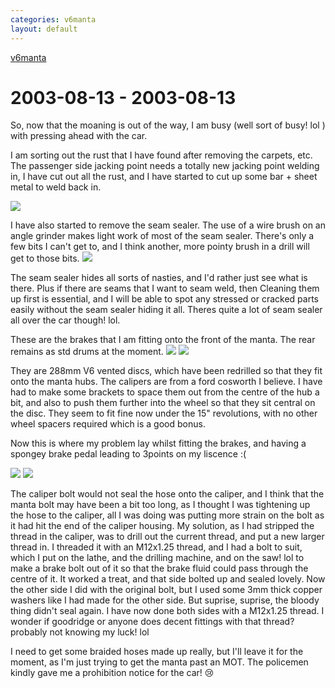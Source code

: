```yaml
---
categories: v6manta
layout: default
---
```


[v6manta](/v6manta)

# 2003-08-13 - 2003-08-13 
So, now that the moaning is out of the way, I am busy (well sort of busy! lol ) with pressing ahead with the car.

I am sorting out the rust that I have found after removing the carpets, etc. The passenger side jacking point needs a totally new jacking point welding in, I have cut out all the rust, and I have started to cut up some bar + sheet metal to weld back in.

![](/img/v6manta/manta0013.jpg)

I have also started to remove the seam sealer. The use of a wire brush on an angle grinder makes light work of most of the seam sealer. There's only a few bits I can't get to, and I think another, more pointy brush in a drill will get to those bits.
![](/img/v6manta/manta0014.jpg)

The seam sealer hides all sorts of nasties, and I'd rather just see what is there. Plus if there are seams that I want to seam weld, then Cleaning them up first is essential, and I will be able to spot any stressed or cracked parts easily without the seam sealer hiding it all. Theres quite a lot of seam sealer all over the car though! lol.

These are the brakes that I am fitting onto the front of the manta. The rear remains as std drums at the moment.
![](/img/v6manta/manta0015.jpg)
![](/img/v6manta/manta0016.jpg)

They are 288mm V6 vented discs, which have been redrilled so that they fit onto the manta hubs. The calipers are from a ford cosworth I believe. I have had to make some brackets to space them out from the centre of the hub a bit, and also to push them further into the wheel so that they sit central on the disc. They seem to fit fine now under the 15&quot; revolutions, with no other wheel spacers required which is a good bonus.


Now this is where my problem lay whilst fitting the brakes, and having a spongey brake pedal leading to 3points on my liscence :(

![](/img/v6manta/manta0017.jpg)
![](/img/v6manta/manta0018.jpg)

The caliper bolt would not seal the hose onto the caliper, and I think that the manta bolt may have been a bit too long, as I thought I was tightening up the hose to the caliper, all I was doing was putting more strain on the bolt as it had hit the end of the caliper housing. My solution, as I had stripped the thread in the caliper, was to drill out the current thread, and put a new larger thread in. I threaded it with an M12x1.25 thread, and I had a bolt to suit, which I put on the lathe, and the drilling machine, and on the saw! lol to make a brake bolt out of it so that the brake fluid could pass through the centre of it. It worked a treat, and that side bolted up and sealed lovely. Now the other side I did with the original bolt, but I used some 3mm thick copper washers like I had made for the other side. But suprise, suprise, the bloody thing didn't seal again. I have now done both sides with a M12x1.25 thread. I wonder if goodridge or anyone does decent fittings with that thread? probably not knowing my luck! lol 

I need to get some braided hoses made up really, but I'll leave it for the moment, as I'm just trying to get the manta past an MOT. The policemen kindly gave me a prohibition notice for the car! :cry: